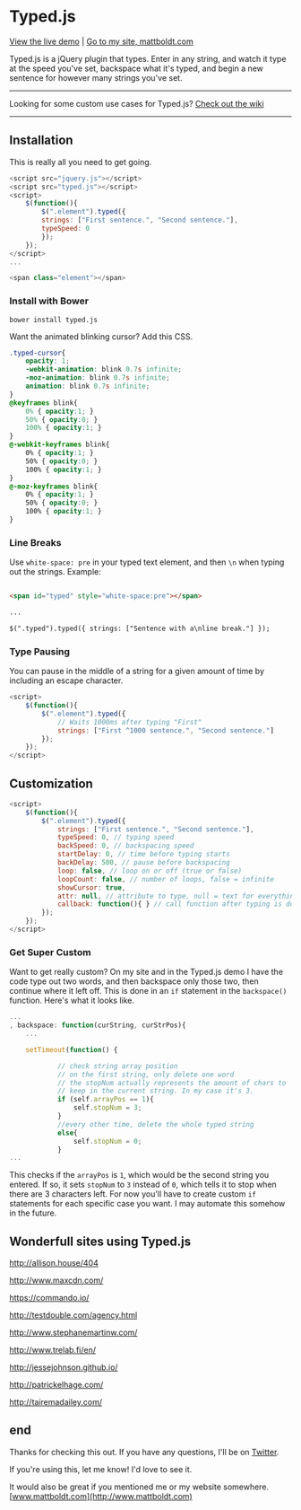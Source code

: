 Typed.js
========

[View the live demo](http://www.mattboldt.com/demos/typed-js/) | [Go to my site, mattboldt.com](http://www.mattboldt.com)

Typed.js is a jQuery plugin that types. Enter in any string, and watch it type at the speed you've set, backspace what it's typed, and begin a new sentence for however many strings you've set.

---

Looking for some custom use cases for Typed.js? [Check out the wiki](https://github.com/mattboldt/typed.js/wiki)

---

Installation
------------
This is really all you need to get going.

~~~ javascript
<script src="jquery.js"></script>
<script src="typed.js"></script>
<script>
  	$(function(){
      	$(".element").typed({
		strings: ["First sentence.", "Second sentence."],
		typeSpeed: 0
      	});
  	});
</script>
...

<span class="element"></span>
~~~

### Install with Bower

~~~
bower install typed.js
~~~


Want the animated blinking cursor? Add this CSS.

~~~ scss
.typed-cursor{
	opacity: 1;
	-webkit-animation: blink 0.7s infinite;
	-moz-animation: blink 0.7s infinite;
	animation: blink 0.7s infinite;
}
@keyframes blink{
	0% { opacity:1; }
	50% { opacity:0; }
	100% { opacity:1; }
}
@-webkit-keyframes blink{
	0% { opacity:1; }
	50% { opacity:0; }
	100% { opacity:1; }
}
@-moz-keyframes blink{
	0% { opacity:1; }
	50% { opacity:0; }
	100% { opacity:1; }
}
~~~

### Line Breaks

Use `white-space: pre` in your typed text element, and then `\n` when typing out the strings. Example:

~~~ html

<span id="typed" style="white-space:pre"></span>

...

$(".typed").typed({ strings: ["Sentence with a\nline break."] });

~~~

### Type Pausing

You can pause in the middle of a string for a given amount of time by including an escape character.

~~~ javascript
<script>
	$(function(){
      	$(".element").typed({
      		// Waits 1000ms after typing "First"
			strings: ["First ^1000 sentence.", "Second sentence."]
      	});
 	});
</script>
~~~


Customization
----

~~~ javascript
<script>
	$(function(){
      	$(".element").typed({
			strings: ["First sentence.", "Second sentence."],
			typeSpeed: 0, // typing speed
			backSpeed: 0, // backspacing speed
			startDelay: 0, // time before typing starts
			backDelay: 500, // pause before backspacing
			loop: false, // loop on or off (true or false)
			loopCount: false, // number of loops, false = infinite
			showCursor: true,
			attr: null, // attribute to type, null = text for everything except inputs, which default to placeholder
			callback: function(){ } // call function after typing is done
      	});
 	});
</script>
~~~


### Get Super Custom

Want to get really custom? On my site and in the Typed.js demo I have the code type out two words, and then backspace only those two, then continue where it left off. This is done in an `if` statement in the `backspace()` function. Here's what it looks like.

~~~ javascript
...
, backspace: function(curString, curStrPos){
	...

	setTimeout(function() {

			// check string array position
			// on the first string, only delete one word
			// the stopNum actually represents the amount of chars to
			// keep in the current string. In my case it's 3.
			if (self.arrayPos == 1){
				self.stopNum = 3;
			}
			//every other time, delete the whole typed string
			else{
				self.stopNum = 0;
			}
...
~~~

This checks if the `arrayPos` is `1`, which would be the second string you entered. If so, it sets `stopNum` to `3` instead of `0`, which tells it to stop when there are 3 characters left. For now you'll have to create custom `if` statements for each specific case you want. I may automate this somehow in the future.


Wonderfull sites using Typed.js
---
http://allison.house/404

http://www.maxcdn.com/

https://commando.io/

http://testdouble.com/agency.html

http://www.stephanemartinw.com/

http://www.trelab.fi/en/

http://jessejohnson.github.io/

http://patrickelhage.com/

http://tairemadailey.com/


end
---

Thanks for checking this out. If you have any questions, I'll be on [Twitter](http://www.twitter.com/atmattb).

If you're using this, let me know! I'd love to see it.

It would also be great if you mentioned me or my website somewhere. [www.mattboldt.com](http://www.mattboldt.com)


